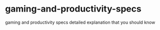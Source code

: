 # gaming-and-productivity-specs
gaming and productivity specs detailed explanation that you should know
